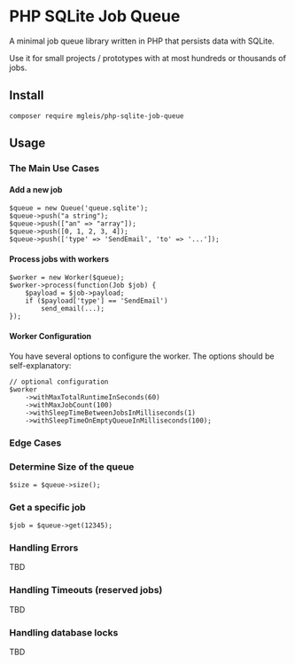 # PHP SQLite Job Queue

A minimal job queue library written in PHP that persists data with SQLite.

Use it for small projects / prototypes with at most hundreds or thousands of jobs.

## Install

    composer require mgleis/php-sqlite-job-queue

## Usage

### The Main Use Cases

#### Add a new job

    $queue = new Queue('queue.sqlite');
    $queue->push("a string");
    $queue->push(["an" => "array"]);
    $queue->push([0, 1, 2, 3, 4]);
    $queue->push(['type' => 'SendEmail', 'to' => '...']);

#### Process jobs with workers

    $worker = new Worker($queue);
    $worker->process(function(Job $job) {
        $payload = $job->payload;
        if ($payload['type'] == 'SendEmail')
            send_email(...);
    });

#### Worker Configuration

You have several options to configure the worker. The options should be self-explanatory:

    // optional configuration
    $worker
        ->withMaxTotalRuntimeInSeconds(60)
        ->withMaxJobCount(100)
        ->withSleepTimeBetweenJobsInMilliseconds(1)
        ->withSleepTimeOnEmptyQueueInMilliseconds(100);

### Edge Cases

### Determine Size of the queue

    $size = $queue->size();

### Get a specific job

    $job = $queue->get(12345);

### Handling Errors
TBD

### Handling Timeouts (reserved jobs)
TBD

### Handling database locks
TBD

